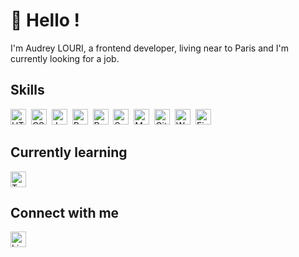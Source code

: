 # 👋 Hello !
I'm Audrey LOURI, a frontend developer, living near to Paris and I'm currently looking for a job.

## Skills
<img src="https://img.shields.io/badge/HTML5-282C34?logo=html5&logoColor=E34F26" alt="HTML5 logo" title="HTML5" height="25" />&nbsp;
<img src="https://img.shields.io/badge/CSS3-282C34?logo=css3&logoColor=1572B6" alt="CSS3 logo" title="CSS3" height="25" />&nbsp;
<img src="https://img.shields.io/badge/JavaScript-282C34?logo=javascript&logoColor=F7DF1E" alt="JavaScript logo" title="JavaScript" height="25" />&nbsp;
<img src="https://img.shields.io/badge/React-282C34?logo=react&logoColor=61DAFB" alt="React logo" title="React" height="25" />&nbsp;
<img src="https://img.shields.io/badge/Redux-282C34?logo=redux&logoColor=764ABC" alt="Redux logo" title="Redux" height="25" />&nbsp;
<img src="https://img.shields.io/badge/Sass-282C34?logo=SASS&logoColor=ff69b4" alt="Sass logo" title="Sass" height="25" />&nbsp;
<img src="https://img.shields.io/badge/Material%20UI-282C34?logo=material-ui&logoColor=037ffe" alt="Material UI logo" title="Material UI" height="25" />&nbsp;
<img src="https://img.shields.io/badge/Git-282C34?logo=git&logoColor=F05032" alt="Git logo" title="Git" height="25" />&nbsp;
<img src="https://img.shields.io/badge/WordPress-282C34?logo=wordpress&logoColor=127AC9" alt="Wordpress logo" title="Wordpress" height="25" />&nbsp;
<img src="https://img.shields.io/badge/Firebase-282C34?logo=firebase&logoColor=FFCA28" alt="Firebase logo" title="Firebase" height="25" />

## Currently learning
<img src="https://img.shields.io/badge/TypeScript-282C34?logo=typescript&logoColor=3178C6" alt="TypeScript logo" title="TypeScript" height="25" />

## Connect with me
<a href="https://www.linkedin.com/in/audrey-louri/" alt="linkedin\'s link">
<img src="https://img.shields.io/badge/LinkedIn-282C34?logo=linkedin&logoColor=0077B5" alt="LinkedIn logo" title="LinkedIn" height="25" />
</a>

<!---
Deydii/Deydii is a ✨ special ✨ repository because its `README.md` (this file) appears on your GitHub profile.
You can click the Preview link to take a look at your changes.
--->
